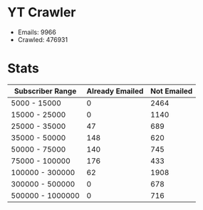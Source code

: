 # YT Crawler
- Emails: 9966
- Crawled: 476931

# Stats
| Subscriber Range  | Already Emailed | Not Emailed |
|-------|-------|-------|
| 5000 - 15000 | 0 | 2464 |
| 15000 - 25000 | 0 | 1140 |
| 25000 - 35000 | 47 | 689 |
| 35000 - 50000 | 148 | 620 |
| 50000 - 75000 | 140 | 745 |
| 75000 - 100000 | 176 | 433 |
| 100000 - 300000 | 62 | 1908 |
| 300000 - 500000 | 0 | 678 |
| 500000 - 1000000 | 0 | 716 |

